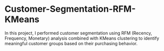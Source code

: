 # Customer-Segmentation-RFM-KMeans
In this project, I performed customer segmentation using RFM (Recency, Frequency, Monetary) analysis combined with KMeans clustering to identify meaningful customer groups based on their purchasing behavior.
